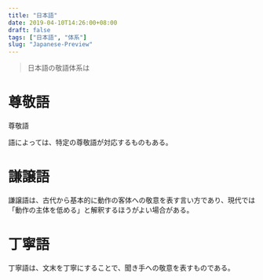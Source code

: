 ```yaml
---
title: "日本語"
date: 2019-04-10T14:26:00+08:00
draft: false
tags: ["日本語", "体系"]
slug: "Japanese-Preview"
---
```


> 日本語の敬語体系は

# 尊敬語

尊敬語
<!--more-->
語によっては、特定の尊敬語が対応するものもある。

# 謙譲語

謙譲語は、古代から基本的に動作の客体への敬意を表す言い方であり、現代では「動作の主体を低める」と解釈するほうがよい場合がある。

# 丁寧語

丁寧語は、文末を丁寧にすることで、聞き手への敬意を表すものである。
